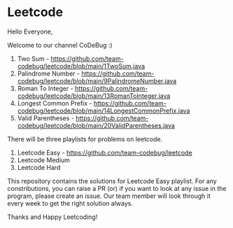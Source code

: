 # Leetcode

Hello Everyone,

Welcome to our channel CoDeBug :)

1. Two Sum - https://github.com/team-codebug/leetcode/blob/main/1TwoSum.java
9. Palindrome Number - https://github.com/team-codebug/leetcode/blob/main/9PalindromeNumber.java
13. Roman To Integer - https://github.com/team-codebug/leetcode/blob/main/13RomanToInteger.java
14. Longest Common Prefix - https://github.com/team-codebug/leetcode/blob/main/14LongestCommonPrefix.java
20. Valid Parentheses - https://github.com/team-codebug/leetcode/blob/main/20ValidParentheses.java

There will be three playlists for problems on leetcode.

1. Leetcode Easy - https://github.com/team-codebug/leetcode
2. Leetcode Medium
3. Leetcode Hard

This repository contains the solutions for Leetcode Easy playlist. For any constributions, you can raise a PR (or) if you want to look at any issue in the program, please create an issue. Our team member will look through it every week to get the right solution always. 

Thanks and Happy Leetcoding!
